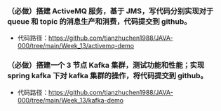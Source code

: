 ### （必做）搭建 ActiveMQ 服务，基于 JMS，写代码分别实现对于 queue 和 topic 的消息生产和消费，代码提交到 github。
- 代码路径：https://github.com/tianzhuchen1988/JAVA-000/tree/main/Week_13/activemq-demo

### （必做）搭建一个 3 节点 Kafka 集群，测试功能和性能；实现 spring kafka 下对 kafka 集群的操作，将代码提交到 github。
- 代码路径：https://github.com/tianzhuchen1988/JAVA-000/tree/main/Week_13/kafka-demo
